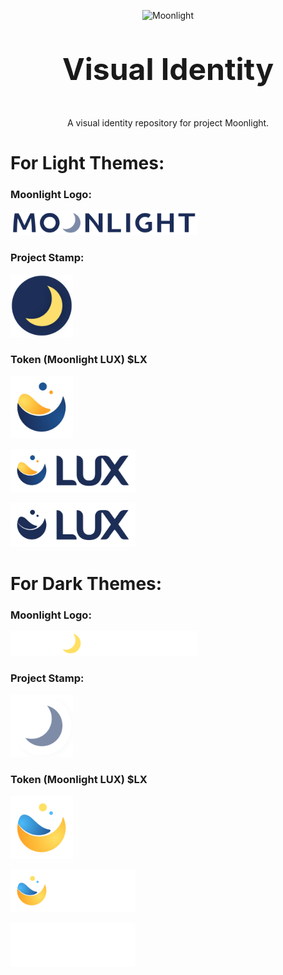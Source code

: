 <p align="center">
  <img 
    src="https://assets.moonlight.io/vi/moonlight-logo-dark-800w.png" 
    width="400px"
    alt="Moonlight">
</p>

<p align="center" style="font-size: 48px;">
  <strong>Visual Identity</strong>
</p>

<p align="center">
 A visual identity repository for project Moonlight.
</p>

# For Light Themes:

### Moonlight Logo:

  <img 
    src="./logo/moonlight-logo-dark-800w.png" 
    width="300px"
    alt="Moonlight">

### Project Stamp:

  <img 
    src="./logo/ML_Icon-Blue.png" 
    width="100px"
    alt="Moonlight">

### Token (Moonlight LUX) $LX

  <img 
    src="./lux/LUX-Icon_for-light-bg.png" 
    width="100px"
    alt="Moonlight">
    
  <img 
    src="./lux/LUX_Colour_for-light-BGs.png" 
    width="200px"
    alt="Moonlight">
    
  <img 
    src="./lux/LUX_Monotone_for-light-BGs.png" 
    width="200px"
    alt="Moonlight">
    
# For Dark Themes:

### Moonlight Logo:

  <img 
    src="./logo/moonlight-logo-light-800w.png" 
    width="300px"
    alt="Moonlight">

### Project Stamp:

  <img 
    src="./logo/ML_Icon-White.png" 
    width="100px"
    alt="Moonlight">

### Token (Moonlight LUX) $LX

  <img 
    src="./lux/LUX-Icon_for-dark-bg.png" 
    width="100px"
    alt="Moonlight">
    
  <img 
    src="./lux/LUX_Colour_for-dark-BGs.png" 
    width="200px"
    alt="Moonlight">
    
  <img 
    src="./lux/LUX_Monotone_for-dark-BGs.png" 
    width="200px"
    alt="Moonlight">

